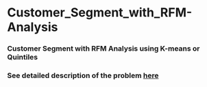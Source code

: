 # Customer_Segment_with_RFM-Analysis
### Customer Segment with RFM Analysis using K-means or Quintiles
### See detailed description of the problem [here](https://www.notion.so/buisikhoa/Customer-Segmentation-with-RFM-using-Cluster-Analysis-f5cabc1e11d84ab7abb28a45d84f5aa7)
